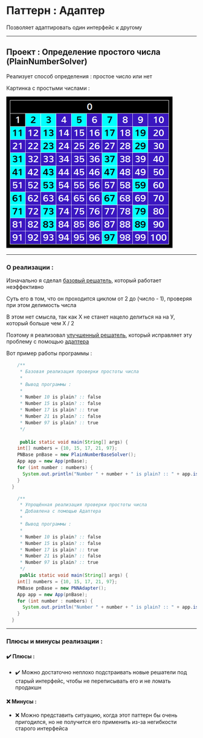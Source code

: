 # Паттерн : Адаптер

Позволяет адаптировать один интерфейс к другому

----

## Проект : Определение простого числа (PlainNumberSolver)

Реализует способ определения : простое число или нет

Картинка с простыми числами :

![PlainNumber.jpg](https://github.com/andybeardness/Learning-OOP/blob/main/imgs/PlainNumber.jpg)

----

### О реализации :

Изначально я сделал [базовый решатель](https://github.com/andybeardness/Learning-OOP/blob/main/08-Adapter-PlainNumberSolver/src/PlainNumberBase/PlainNumberBaseSolver.java), который работает неэффективно

Суть его в том, что он проходится циклом от 2 до (число - 1), проверяя при этом делимость числа

В этом нет смысла, так как Х не станет нацело делиться на на У, который больше чем Х / 2

Поэтому я реализовал [улучшенный решатель](https://github.com/andybeardness/Learning-OOP/blob/main/08-Adapter-PlainNumberSolver/src/PlainNumberNew/PlainNumberNewSolver.java), который исправляет эту проблему c помощью [адаптера](https://github.com/andybeardness/Learning-OOP/blob/main/08-Adapter-PlainNumberSolver/src/PlainNumberNew/PNNAdapter.java)

Вот пример работы программы :

```java
	/**
	 * Базовая реализация проверки простоты числа
	 *
	 * Вывод программы :
	 *
	 * Number 10 is plain? :: false
	 * Number 15 is plain? :: false
	 * Number 17 is plain? :: true
	 * Number 21 is plain? :: false
	 * Number 97 is plain? :: true
	 */

	 public static void main(String[] args) {
    int[] numbers = {10, 15, 17, 21, 97};
    PNBase pnBase = new PlainNumberBaseSolver();
    App app = new App(pnBase);
    for (int number : numbers) {
      System.out.println("Number " + number + " is plain? :: " + app.isPlainNumber(number));
    }
  }
```

```java
	/**
	 * Упрощённая реализация проверки простоты числа
	 * Добавлена с помощью Адаптера
	 *
	 * Вывод программы :
	 *
	 * Number 10 is plain? :: false
	 * Number 15 is plain? :: false
	 * Number 17 is plain? :: true
	 * Number 21 is plain? :: false
	 * Number 97 is plain? :: true
	 */
	 public static void main(String[] args) {
    int[] numbers = {10, 15, 17, 21, 97};
    PNBase pnBase = new PNNAdapter();
    App app = new App(pnBase);
    for (int number : numbers) {
      System.out.println("Number " + number + " is plain? :: " + app.isPlainNumber(number));
    }
  }
```

----

### Плюсы и минусы реализации : 

#### ✔️ Плюсы :

- ✔️ Можно достаточно неплохо подстраивать новые решатели под старый интерфейс, чтобы не переписывать его и не ломать продакшн

#### ❌ Минусы :

- ❌ Можно представить ситуацию, когда этот паттерн бы очень пригодился, но не получится его применить из-за негибкости старого интерфейса
